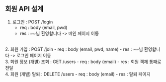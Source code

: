 ## 회원 API 설계

1. 로그인 : POST /login
    - req : body (email, pwd)
    - res : ~~님 환영합니다 -> 메인 페이지 이동
<br>
2. 회원 가입 : POST /join
    - req : body (email, pwd, name)
    - res : ~~님 환영합니다 -> 로그인 페이지 이동
<br>
3. 회원 정보 (개별) 조회 : GET /users
    - req : body (email)
    - res : 회원 객체 통째로 전달
<br>
4. 회원 (개별) 탈퇴 : DELETE /users
    - req : body (email)
    - res : 탈퇴 페이지
